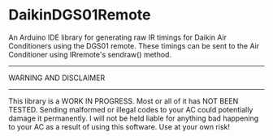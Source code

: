 # DaikinDGS01Remote

An Arduino IDE library for generating raw IR timings for Daikin Air Conditioners
using the DGS01 remote. These timings can be sent to the Air Conditioner using
IRremote's sendraw() method.


**********************
WARNING AND DISCLAIMER
**********************

This library is a WORK IN PROGRESS. Most or all of it has NOT BEEN TESTED. Sending
malformed or illegal codes to your AC could potentially damage it permanently. I
will not be held liable for anything bad happening to your AC as a result of using
this software. Use at your own risk!
